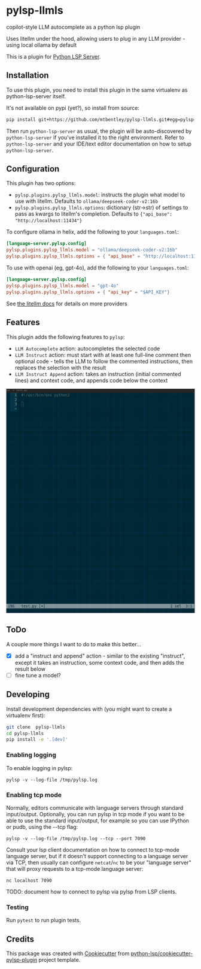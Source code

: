 # pylsp-llmls

copilot-style LLM autocomplete as a python lsp plugin

Uses litellm under the hood, allowing users to plug in any LLM provider - using local ollama by default

This is a plugin for [Python LSP Server](https://github.com/python-lsp/python-lsp-server).

## Installation

To use this plugin, you need to install this plugin in the same virtualenv as python-lsp-server itself.

It's not available on pypi (yet?), so install from source:
``` bash
pip install git+https://github.com/mtbentley/pylsp-llmls.git#egg=pylsp-llmls
```

Then run `python-lsp-server` as usual, the plugin will be auto-discovered by
`python-lsp-server` if you've installed it to the right environment. Refer to
`python-lsp-server` and your IDE/text editor documentation on how to setup
`python-lsp-server`.

## Configuration

This plugin has two options:
- `pylsp.plugins.pylsp_llmls.model`: instructs the plugin what model to use with litellm. Defaults to `ollama/deepseek-coder-v2:16b`
- `pylsp.plugins.pylsp_llmls.options`: dictionary (str->str) of settings to pass as kwargs to litellm's completion. Defaults to `{"api_base": "http://localhost:11434"}`

To configure ollama in helix, add the following to your `languages.toml`:
```toml
[language-server.pylsp.config]
pylsp.plugins.pylsp_llmls.model = "ollama/deepseek-coder-v2:16b"
pylsp.plugins.pylsp_llmls.options = { "api_base" = "http://localhost:11434"}
```

To use with openai (eg, gpt-4o), add the following to your `languages.toml`:
```toml
[language-server.pylsp.config]
pylsp.plugins.pylsp_llmls.model = "gpt-4o"
pylsp.plugins.pylsp_llmls.options = { "api_key" = "$API_KEY"}
```

See [the litellm docs](https://docs.litellm.ai/docs/providers) for details on more providers

## Features

This plugin adds the following features to `pylsp`:
- `LLM Autocomplete` action: autocompletes the selected code
- `LLM Instruct` action: must start with at least one full-line comment then optional code - tells the LLM to follow the commented instructions, then replaces the selection with the result
- `LLM Instruct Append` action: takes an instruction (initial commented lines) and context code, and appends code below the context

![example](recording.gif)

## ToDo
A couple more things I want to do to make this better...
- [x] add a "instruct and append" action - similar to the existing "instruct", except it takes an instruction, some context code, and then adds the result below
- [ ] fine tune a model?

## Developing

Install development dependencies with (you might want to create a virtualenv first):

``` bash
git clone  pylsp-llmls
cd pylsp-llmls
pip install -e '.[dev]'
```

### Enabling logging

To enable logging in pylsp:

    pylsp -v --log-file /tmp/pylsp.log

### Enabling tcp mode

Normally, editors communicate with language servers through standard
input/output. Optionally, you can run pylsp in tcp mode if you want to be able
to use the standard input/output, for example so you can use IPython or pudb,
using the --tcp flag:

    pylsp -v --log-file /tmp/pylsp.log --tcp --port 7090

Consult your lsp client documentation on how to connect to tcp-mode language
server, but if it doesn't support connecting to a language server via TCP, then
usually can configure `netcat`/`nc` to be your "language server" that will
proxy requests to a tcp-mode language server:

    nc localhost 7090

TODO: document how to connect to pylsp via pylsp from LSP clients.
### Testing 

Run `pytest` to run plugin tests.



## Credits

This package was created with
[Cookiecutter](https://github.com/audreyr/cookiecutter) from 
[python-lsp/cookiecutter-pylsp-plugin](https://github.com/python-lsp/cookiecutter-pylsp-plugin)
project template.
